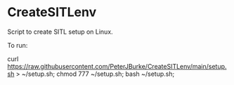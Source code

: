 # CreateSITLenv
Script to create SITL setup on Linux.

To run: 

curl https://raw.githubusercontent.com/PeterJBurke/CreateSITLenv/main/setup.sh > ~/setup.sh;
chmod 777 ~/setup.sh;
bash ~/setup.sh;
